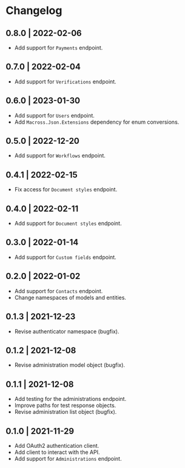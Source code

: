 # Changelog

## 0.8.0 | 2022-02-06
* Add support for `Payments` endpoint.

## 0.7.0 | 2022-02-04
* Add support for `Verifications` endpoint.

## 0.6.0 | 2023-01-30
* Add support for `Users` endpoint.
* Add `Macross.Json.Extensions` dependency for enum conversions.

## 0.5.0 | 2022-12-20
* Add support for `Workflows` endpoint.

## 0.4.1 | 2022-02-15
* Fix access for `Document styles` endpoint.

## 0.4.0 | 2022-02-11
* Add support for `Document styles` endpoint.

## 0.3.0 | 2022-01-14
* Add support for `Custom fields` endpoint.

## 0.2.0 | 2022-01-02
* Add support for `Contacts` endpoint.
* Change namespaces of models and entities.

## 0.1.3 | 2021-12-23
* Revise authenticator namespace (bugfix).

## 0.1.2 | 2021-12-08
* Revise administration model object (bugfix).

## 0.1.1 | 2021-12-08
* Add testing for the administrations endpoint.
* Improve paths for test response objects.
* Revise administration list object (bugfix).

## 0.1.0 | 2021-11-29
* Add OAuth2 authentication client.
* Add client to interact with the API.
* Add support for `Administrations` endpoint.
